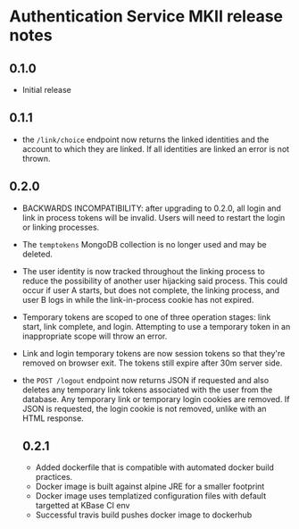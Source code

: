 Authentication Service MKII release notes
=========================================

0.1.0
-----

* Initial release

0.1.1
-----

* the `/link/choice` endpoint now returns the linked identities and the account to which they are
  linked. If all identities are linked an error is not thrown.

0.2.0
-----

* BACKWARDS INCOMPATIBILITY: after upgrading to 0.2.0, all login and link in process tokens will
  be invalid. Users will need to restart the login or linking processes.
* The `temptokens` MongoDB collection is no longer used and may be deleted.
* The user identity is now tracked throughout the linking process to reduce the possibility
  of another user hijacking said process. This could occur if user A starts, but does not complete,
  the linking process, and user B logs in while the link-in-process cookie has not expired.
* Temporary tokens are scoped to one of three operation stages: link start, link complete,
  and login. Attempting to use a temporary token in an inappropriate scope will throw an error.
* Link and login temporary tokens are now session tokens so that they're removed on browser exit.
  The tokens still expire after 30m server side.
* the `POST /logout` endpoint now returns JSON if requested and also deletes any temporary link
  tokens associated with the user from the database. Any temporary link or temporary login
  cookies are removed. If JSON is requested, the login cookie is not removed, unlike with an
  HTML response.

  0.2.1
  -----

  * Added dockerfile that is compatible with automated docker build practices.
  * Docker image is built against alpine JRE for a smaller footprint
  * Docker image uses templatized configuration files with default targetted at KBase CI env
  * Successful travis build pushes docker image to dockerhub
  